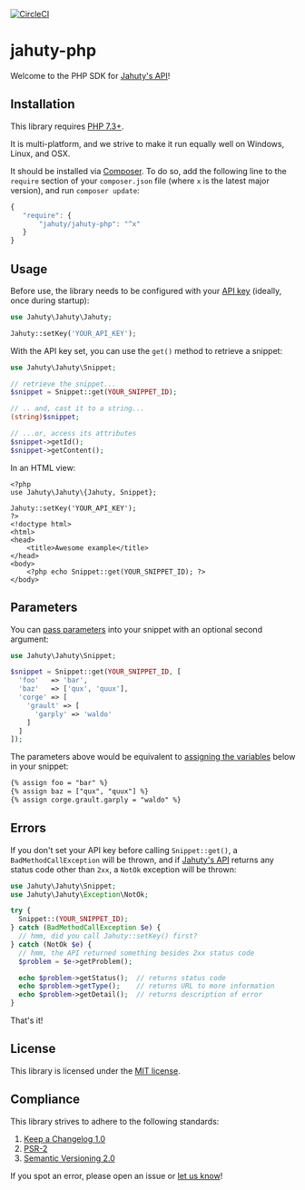 [![CircleCI](https://circleci.com/gh/jahuty/jahuty-php.svg?style=svg)](https://circleci.com/gh/jahuty/jahuty-php)

# jahuty-php

Welcome to the PHP SDK for [Jahuty's API](https://www.jahuty.com/docs/api)!

## Installation

This library requires [PHP 7.3+](https://secure.php.net).

It is multi-platform, and we strive to make it run equally well on Windows, Linux, and OSX.

It should be installed via [Composer](https://getcomposer.org). To do so, add the following line to the `require` section of your `composer.json` file (where `x` is the latest major version), and run `composer update`:

```javascript
{
   "require": {
       "jahuty/jahuty-php": "^x"
   }
}
```

## Usage

Before use, the library needs to be configured with your [API key](https://www.jahuty.com/docs/api#authentication) (ideally, once during startup):

```php
use Jahuty\Jahuty\Jahuty;

Jahuty::setKey('YOUR_API_KEY');
```

With the API key set, you can use the `get()` method to retrieve a snippet:

```php
use Jahuty\Jahuty\Snippet;

// retrieve the snippet...
$snippet = Snippet::get(YOUR_SNIPPET_ID);

// .. and, cast it to a string...
(string)$snippet;

// ...or, access its attributes
$snippet->getId();
$snippet->getContent();
```

In an HTML view:

```html+php
<?php
use Jahuty\Jahuty\{Jahuty, Snippet};

Jahuty::setKey('YOUR_API_KEY');
?>
<!doctype html>
<html>
<head>
    <title>Awesome example</title>
</head>
<body>
    <?php echo Snippet::get(YOUR_SNIPPET_ID); ?>
</body>
```

## Parameters

You can [pass parameters](https://www.jahuty.com/docs/passing-a-parameter) into your snippet with an optional second argument:

```php
use Jahuty\Jahuty\Snippet;

$snippet = Snippet::get(YOUR_SNIPPET_ID, [
  'foo'   => 'bar',
  'baz'   => ['qux', 'quux'],
  'corge' => [
    'grault' => [
      'garply' => 'waldo'
    ]
  ]
]);
```

The parameters above would be equivalent to [assigning the variables](https://www.jahuty.com/docs/assigning-a-variable) below in your snippet:

```html
{% assign foo = "bar" %}
{% assign baz = ["qux", "quux"] %}
{% assign corge.grault.garply = "waldo" %}
```

## Errors

If you don't set your API key before calling `Snippet::get()`, a `BadMethodCallException` will be thrown, and if [Jahuty's API](https://www.jahuty.com/docs/api) returns any status code other than `2xx`, a `NotOk` exception will be thrown:

```php
use Jahuty\Jahuty\Snippet;
use Jahuty\Jahuty\Exception\NotOk;

try {
  Snippet::(YOUR_SNIPPET_ID);
} catch (BadMethodCallException $e) {
  // hmm, did you call Jahuty::setKey() first?
} catch (NotOk $e) {
  // hmm, the API returned something besides 2xx status code
  $problem = $e->getProblem();

  echo $problem->getStatus();  // returns status code
  echo $problem->getType();    // returns URL to more information
  echo $problem->getDetail();  // returns description of error
}
```

That's it!

## License

This library is licensed under the [MIT license](LICENSE).

## Compliance

This library strives to adhere to the following standards:

1. [Keep a Changelog 1.0](http://keepachangelog.com/en/1.0.0/)
2. [PSR-2](https://github.com/php-fig/fig-standards/blob/master/accepted/PSR-2-coding-style-guide.md)
5. [Semantic Versioning 2.0](http://semver.org/spec/v2.0.0.html)

If you spot an error, please open an issue or [let us know](https://www.jahuty.com/contacts/new)!
